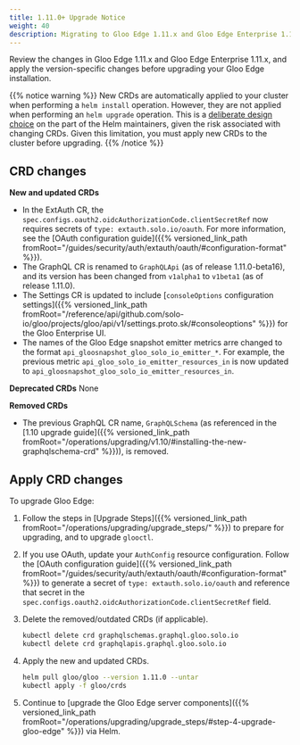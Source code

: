 ```yaml
---
title: 1.11.0+ Upgrade Notice
weight: 40
description: Migrating to Gloo Edge 1.11.x and Gloo Edge Enterprise 1.11.x
---
```


Review the changes in Gloo Edge 1.11.x and Gloo Edge Enterprise 1.11.x, and apply the version-specific changes before upgrading your Gloo Edge installation.

{{% notice warning %}}
New CRDs are automatically applied to your cluster when performing a `helm install` operation.
However, they are not applied when performing an `helm upgrade` operation. This is a [deliberate design choice](https://helm.sh/docs/topics/charts/#limitations-on-crds) on the part of the
Helm maintainers, given the risk associated with changing CRDs. Given this limitation, you must apply new CRDs to the cluster before upgrading.
{{% /notice %}}

## CRD changes

**New and updated CRDs**
- In the ExtAuth CR, the `spec.configs.oauth2.oidcAuthorizationCode.clientSecretRef` now requires secrets of `type: extauth.solo.io/oauth`. For more information, see the [OAuth configuration guide]({{% versioned_link_path fromRoot="/guides/security/auth/extauth/oauth/#configuration-format" %}}).
- The GraphQL CR is renamed to `GraphQLApi` (as of release 1.11.0-beta16), and its version has been changed from `v1alpha1` to `v1beta1` (as of release 1.11.0).
- The Settings CR is updated to include [`consoleOptions` configuration settings]({{% versioned_link_path fromRoot="/reference/api/github.com/solo-io/gloo/projects/gloo/api/v1/settings.proto.sk/#consoleoptions" %}}) for the Gloo Enterprise UI.
- The names of the Gloo Edge snapshot emitter metrics arre changed to the format `api_gloosnapshot_gloo_solo_io_emitter_*`. For example, the previous metric `api_gloo_solo_io_emitter_resources_in` is now updated to `api_gloosnapshot_gloo_solo_io_emitter_resources_in`.

**Deprecated CRDs**
None

**Removed CRDs**
- The previous GraphQL CR name, `GraphQLSchema` (as referenced in the [1.10 upgrade guide]({{% versioned_link_path fromRoot="/operations/upgrading/v1.10/#installing-the-new-graphqlschema-crd" %}})), is removed.

## Apply CRD changes

To upgrade Gloo Edge:

1. Follow the steps in [Upgrade Steps]({{% versioned_link_path fromRoot="/operations/upgrading/upgrade_steps/" %}}) to prepare for upgrading, and to upgrade `glooctl`.

2. If you use OAuth, update your `AuthConfig` resource configuration. Follow the [OAuth configuration guide]({{% versioned_link_path fromRoot="/guides/security/auth/extauth/oauth/#configuration-format" %}}) to generate a secret of `type: extauth.solo.io/oauth` and reference that secret in the `spec.configs.oauth2.oidcAuthorizationCode.clientSecretRef` field.

3. Delete the removed/outdated CRDs (if applicable).
   ```sh
   kubectl delete crd graphqlschemas.graphql.gloo.solo.io
   kubectl delete crd graphqlapis.graphql.gloo.solo.io
   ```

4. Apply the new and updated CRDs.
   ```sh
   helm pull gloo/gloo --version 1.11.0 --untar
   kubectl apply -f gloo/crds
   ```

5. Continue to [upgrade the Gloo Edge server components]({{% versioned_link_path fromRoot="/operations/upgrading/upgrade_steps/#step-4-upgrade-gloo-edge" %}}) via Helm.